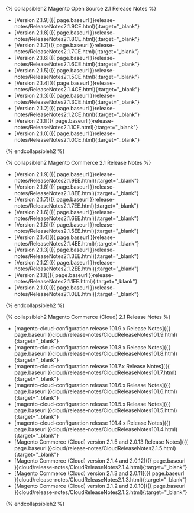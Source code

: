 <div markdown="1">

{% collapsibleh2 Magento Open Source 2.1 Release Notes %}
*	[Version 2.1.9]({{ page.baseurl }}release-notes/ReleaseNotes2.1.9CE.html){:target="_blank"}
*	[Version 2.1.8]({{ page.baseurl }}release-notes/ReleaseNotes2.1.8CE.html){:target="_blank"}
*	[Version 2.1.7]({{ page.baseurl }}release-notes/ReleaseNotes2.1.7CE.html){:target="_blank"}
*	[Version 2.1.6]({{ page.baseurl }}release-notes/ReleaseNotes2.1.6CE.html){:target="_blank"}
*	[Version 2.1.5]({{ page.baseurl }}release-notes/ReleaseNotes2.1.5CE.html){:target="_blank"}
*	[Version 2.1.4]({{ page.baseurl }}release-notes/ReleaseNotes2.1.4CE.html){:target="_blank"}
*	[Version 2.1.3]({{ page.baseurl }}release-notes/ReleaseNotes2.1.3CE.html){:target="_blank"}
*	[Version 2.1.2]({{ page.baseurl }}release-notes/ReleaseNotes2.1.2CE.html){:target="_blank"}
*	[Version 2.1.1]({{ page.baseurl }}release-notes/ReleaseNotes2.1.1CE.html){:target="_blank"}
*	[Version 2.1.0]({{ page.baseurl }}release-notes/ReleaseNotes2.1.0CE.html){:target="_blank"}

{% endcollapsibleh2 %}


{% collapsibleh2 Magento Commerce 2.1 Release Notes %}
*	[Version 2.1.9]({{ page.baseurl }}release-notes/ReleaseNotes2.1.9EE.html){:target="_blank"}
*	[Version 2.1.8]({{ page.baseurl }}release-notes/ReleaseNotes2.1.8EE.html){:target="_blank"}
*	[Version 2.1.7]({{ page.baseurl }}release-notes/ReleaseNotes2.1.7EE.html){:target="_blank"}
*	[Version 2.1.6]({{ page.baseurl }}release-notes/ReleaseNotes2.1.6EE.html){:target="_blank"}
*	[Version 2.1.5]({{ page.baseurl }}release-notes/ReleaseNotes2.1.5EE.html){:target="_blank"}
*	[Version 2.1.4]({{ page.baseurl }}release-notes/ReleaseNotes2.1.4EE.html){:target="_blank"}
*	[Version 2.1.3]({{ page.baseurl }}release-notes/ReleaseNotes2.1.3EE.html){:target="_blank"}
*	[Version 2.1.2]({{ page.baseurl }}release-notes/ReleaseNotes2.1.2EE.html){:target="_blank"}
*	[Version 2.1.1]({{ page.baseurl }}release-notes/ReleaseNotes2.1.1EE.html){:target="_blank"}
*	[Version 2.1.0]({{ page.baseurl }}release-notes/ReleaseNotes2.1.0EE.html){:target="_blank"}

{% endcollapsibleh2 %}

{% collapsibleh2 Magento Commerce (Cloud) 2.1 Release Notes %}

*	[magento-cloud-configuration release 101.9.x Release Notes]({{ page.baseurl }}cloud/release-notes/CloudReleaseNotes101.9.html){:target="_blank"}
*	[magento-cloud-configuration release 101.8.x Release Notes]({{ page.baseurl }}cloud/release-notes/CloudReleaseNotes101.8.html){:target="_blank"}
*	[magento-cloud-configuration release 101.7.x Release Notes]({{ page.baseurl }}cloud/release-notes/CloudReleaseNotes101.7.html){:target="_blank"}
*	[magento-cloud-configuration release 101.6.x Release Notes]({{ page.baseurl }}cloud/release-notes/CloudReleaseNotes101.6.html){:target="_blank"}
*	[magento-cloud-configuration release 101.5.x Release Notes]({{ page.baseurl }}cloud/release-notes/CloudReleaseNotes101.5.html){:target="_blank"}
*	[magento-cloud-configuration release 101.4.x Release Notes]({{ page.baseurl }}cloud/release-notes/CloudReleaseNotes101.4.html){:target="_blank"}
*	[Magento Commerce (Cloud) version 2.1.5 and 2.0.13 Release Notes]({{ page.baseurl }}cloud/release-notes/CloudReleaseNotes2.1.5.html){:target="_blank"}
*	[Magento Commerce (Cloud) version 2.1.4 and 2.0.12]({{ page.baseurl }}cloud/release-notes/CloudReleaseNotes2.1.4.html){:target="_blank"}
*	[Magento Commerce (Cloud) version 2.1.3 and 2.0.11]({{ page.baseurl }}cloud/release-notes/CloudReleaseNotes2.1.3.html){:target="_blank"}
*	[Magento Commerce (Cloud) version 2.1.2 and 2.0.10]({{ page.baseurl }}cloud/release-notes/CloudReleaseNotes2.1.2.html){:target="_blank"}

{% endcollapsibleh2 %}
